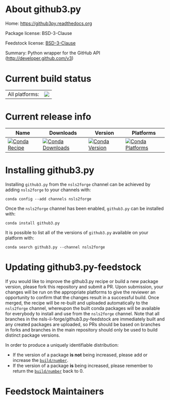 About github3.py
================

Home: https://github3py.readthedocs.org

Package license: BSD-3-Clause

Feedstock license: [BSD-3-Clause](https://github.com/nsls-ii-forge/github3.py-feedstock/blob/master/LICENSE.txt)

Summary: Python wrapper for the GitHub API (http://developer.github.com/v3)

Current build status
====================


<table><tr><td>All platforms:</td>
    <td>
      <a href="https://dev.azure.com/nsls2forge/nsls2forge/_build/latest?definitionId=245&branchName=master">
        <img src="https://dev.azure.com/nsls2forge/nsls2forge/_apis/build/status/github3.py-feedstock?branchName=master">
      </a>
    </td>
  </tr>
</table>

Current release info
====================

| Name | Downloads | Version | Platforms |
| --- | --- | --- | --- |
| [![Conda Recipe](https://img.shields.io/badge/recipe-github3.py-green.svg)](https://anaconda.org/nsls2forge/github3.py) | [![Conda Downloads](https://img.shields.io/conda/dn/nsls2forge/github3.py.svg)](https://anaconda.org/nsls2forge/github3.py) | [![Conda Version](https://img.shields.io/conda/vn/nsls2forge/github3.py.svg)](https://anaconda.org/nsls2forge/github3.py) | [![Conda Platforms](https://img.shields.io/conda/pn/nsls2forge/github3.py.svg)](https://anaconda.org/nsls2forge/github3.py) |

Installing github3.py
=====================

Installing `github3.py` from the `nsls2forge` channel can be achieved by adding `nsls2forge` to your channels with:

```
conda config --add channels nsls2forge
```

Once the `nsls2forge` channel has been enabled, `github3.py` can be installed with:

```
conda install github3.py
```

It is possible to list all of the versions of `github3.py` available on your platform with:

```
conda search github3.py --channel nsls2forge
```




Updating github3.py-feedstock
=============================

If you would like to improve the github3.py recipe or build a new
package version, please fork this repository and submit a PR. Upon submission,
your changes will be run on the appropriate platforms to give the reviewer an
opportunity to confirm that the changes result in a successful build. Once
merged, the recipe will be re-built and uploaded automatically to the
`nsls2forge` channel, whereupon the built conda packages will be available for
everybody to install and use from the `nsls2forge` channel.
Note that all branches in the nsls-ii-forge/github3.py-feedstock are
immediately built and any created packages are uploaded, so PRs should be based
on branches in forks and branches in the main repository should only be used to
build distinct package versions.

In order to produce a uniquely identifiable distribution:
 * If the version of a package **is not** being increased, please add or increase
   the [``build/number``](https://docs.conda.io/projects/conda-build/en/latest/resources/define-metadata.html#build-number-and-string).
 * If the version of a package **is** being increased, please remember to return
   the [``build/number``](https://docs.conda.io/projects/conda-build/en/latest/resources/define-metadata.html#build-number-and-string)
   back to 0.

Feedstock Maintainers
=====================


